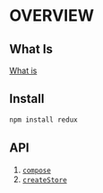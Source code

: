# OVERVIEW

## What Is

[What is](0_what_is.md)

## Install

```bash
npm install redux
```

## API

1. [`compose`](api/compose.md)
2. [`createStore`](api/createStore.md)
